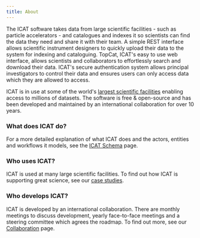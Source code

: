 ```yaml
---
title: About
---
```


The ICAT software takes data from large scientific facilities - such as particle accelerators - and catalogues and indexes it so scientists can find the data they need and share it with their team. A simple REST interface allows scientific instrument designers to quickly upload their data to the system for indexing and cataloguing. TopCat, ICAT's easy to use web interface, allows scientists and collaborators to effortlessly search and download their data. ICAT's secure authentication system allows principal investigators to control their data and ensures users can only access data which they are allowed to access. 

ICAT is in use at some of the world's [largest scientific facilities](/collaboration/facilities) enabling access to millions of datasets. The software is free & open-source and has been developed and maintained by an international collaboration for over 10 years.

### What does ICAT do?
For a more detailed explanation of what ICAT does and the actors, entities and workflows it models, see the [ICAT Schema](/user-documentation/icat-schema) page.

### Who uses ICAT?
ICAT is used at many large scientific facilities. To find out how ICAT is supporting great science, see our [case studies](/collaboration/facilities).

### Who develops ICAT?
ICAT is developed by an international collaboration. There are monthly meetings to discuss development, yearly face-to-face meetings and a steering committee which agrees the roadmap. To find out more, see our [Collaboration](/collaboration/) page.
